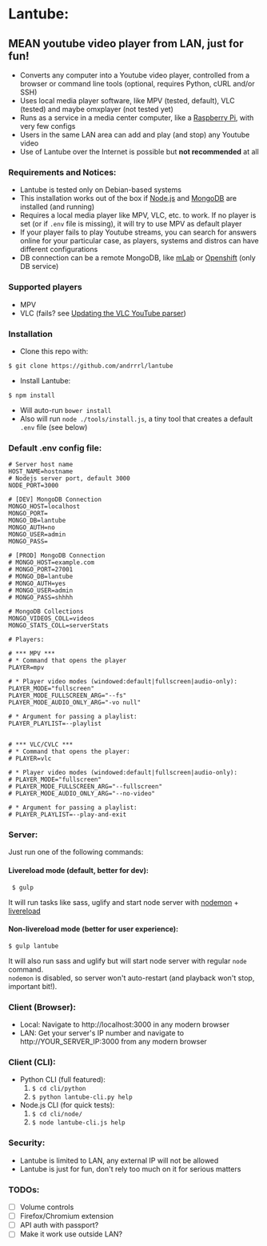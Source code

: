 # Lantube: #
## MEAN youtube video player from LAN, just for fun! ##
* Converts any computer into a Youtube video player, controlled from a browser or command line tools (optional, requires Python, cURL and/or SSH)
* Uses local media player software, like MPV (tested, default), VLC (tested) and maybe omxplayer (not tested yet)
* Runs as a service in a media center computer, like a [Raspberry Pi](https://www.raspberrypi.org/), with very few configs
* Users in the same LAN area can add and play (and stop) any Youtube video
* Use of Lantube over the Internet is possible but **not recommended** at all

### Requirements and Notices: ###
* Lantube is tested only on Debian-based systems
* This installation works out of the box if [Node.js](https://nodejs.org/) and [MongoDB](https://www.mongodb.com/) are installed (and running)
* Requires a local media player like MPV, VLC, etc. to work. If no player is set (or if `.env` file is missing), it will try to use MPV as default player
* If your player fails to play Youtube streams, you can search for answers online for your particular case, as players, systems and distros can have different configurations
* DB connection can be a remote MongoDB, like [mLab](https://mlab.com/) or [Openshift](https://www.openshift.com/) (only DB service)

### Supported players ###
* MPV
* VLC (fails? see [Updating the VLC YouTube parser](http://askubuntu.com/a/197766/280008))

### Installation ###
* Clone this repo with: 
```
$ git clone https://github.com/andrrrl/lantube
```
* Install Lantube:
```
$ npm install
```
* Will auto-run `bower install`
* Also will run `node ./tools/install.js`, a tiny tool that creates a default `.env` file (see below)

### Default .env config file: ###

```
# Server host name
HOST_NAME=hostname
# Nodejs server port, default 3000
NODE_PORT=3000

# [DEV] MongoDB Connection
MONGO_HOST=localhost
MONGO_PORT=
MONGO_DB=lantube
MONGO_AUTH=no
MONGO_USER=admin
MONGO_PASS=

# [PROD] MongoDB Connection
# MONGO_HOST=example.com
# MONGO_PORT=27001
# MONGO_DB=lantube
# MONGO_AUTH=yes
# MONGO_USER=admin
# MONGO_PASS=shhhh

# MongoDB Collections
MONGO_VIDEOS_COLL=videos
MONGO_STATS_COLL=serverStats

# Players:

# *** MPV ***
# * Command that opens the player
PLAYER=mpv

# * Player video modes (windowed:default|fullscreen|audio-only):
PLAYER_MODE="fullscreen"
PLAYER_MODE_FULLSCREEN_ARG="--fs"
PLAYER_MODE_AUDIO_ONLY_ARG="-vo null"

# * Argument for passing a playlist:
PLAYER_PLAYLIST=--playlist


# *** VLC/CVLC ***
# * Command that opens the player:
# PLAYER=vlc

# * Player video modes (windowed:default|fullscreen|audio-only):
# PLAYER_MODE="fullscreen"
# PLAYER_MODE_FULLSCREEN_ARG="--fullscreen"
# PLAYER_MODE_AUDIO_ONLY_ARG="--no-video"

# * Argument for passing a playlist:
# PLAYER_PLAYLIST=--play-and-exit
```

### Server: ###

Just run one of the following commands:

#### Livereload mode (default, better for dev): ####
```
 $ gulp 
```
It will run tasks like sass, uglify and start node server with [nodemon](http://nodemon.io/) + [livereload](http://livereload.com/)

#### Non-livereload mode (better for user experience): ####
```
$ gulp lantube
```
It will also run sass and uglify but will start node server with regular `node` command.  
`nodemon` is disabled, so server won't auto-restart (and playback won't stop, important bit!).

### Client (Browser): ###
* Local: Navigate to http://localhost:3000 in any modern browser
* LAN: Get your server's IP number and navigate to http://YOUR_SERVER_IP:3000 from any modern browser

### Client (CLI): ###
* Python CLI (full featured):
  1. `$ cd cli/python`
  2. `$ python lantube-cli.py help`
* Node.js CLI (for quick tests): 
  1. `$ cd cli/node/`
  2. `$ node lantube-cli.js help`

### Security: ###
* Lantube is limited to LAN, any external IP will not be allowed
* Lantube is just for fun, don't rely too much on it for serious matters

### TODOs: ###
* [ ] Volume controls
* [ ] Firefox/Chromium extension
* [ ] API auth with passport?
* [ ] Make it work use outside LAN?
